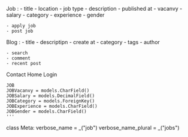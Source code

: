 Job :
    - title
    - location
    - job type
    - description
    - published at
    - vacanvy
    - salary
    - category
    - experience
    - gender

    - apply job
    - post job

Blog :
    - title
    - descriptipn
    - create at 
    - category
    - tags
    - author

    - search
    - comment
    - recent post

Contact
Home
Login



    JOB
    JOBVacanvy = models.CharField()
    JOBSalary = models.DecimalField()
    JOBCategory = models.ForeignKey()
    JOBExperience = models.CharField()
    JOBGender = models.CharField()
    '''

 
 
   class Meta:
        verbose_name = _("job")
        verbose_name_plural = _("jobs")
